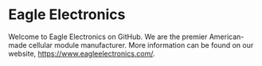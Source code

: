 # Eagle Electronics
Welcome to Eagle Electronics on GitHub.
We are the premier American-made cellular module manufacturer.
More information can be found on our website, https://www.eagleelectronics.com/.
